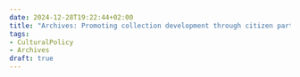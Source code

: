 ```yaml
---
date: 2024-12-28T19:22:44+02:00
title: "Archives: Promoting collection development through citizen participation"
tags:
- CulturalPolicy
- Archives
draft: true
---
```

